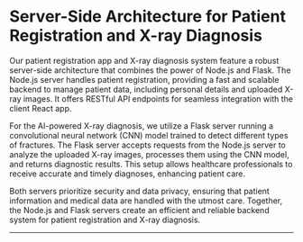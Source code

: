 # Server-Side Architecture for Patient Registration and X-ray Diagnosis

Our patient registration app and X-ray diagnosis system feature a robust server-side architecture that combines the power of Node.js and Flask. The Node.js server handles patient registration, providing a fast and scalable backend to manage patient data, including personal details and uploaded X-ray images. It offers RESTful API endpoints for seamless integration with the client React app.

For the AI-powered X-ray diagnosis, we utilize a Flask server running a convolutional neural network (CNN) model trained to detect different types of fractures. The Flask server accepts requests from the Node.js server to analyze the uploaded X-ray images, processes them using the CNN model, and returns diagnostic results. This setup allows healthcare professionals to receive accurate and timely diagnoses, enhancing patient care.

Both servers prioritize security and data privacy, ensuring that patient information and medical data are handled with the utmost care. Together, the Node.js and Flask servers create an efficient and reliable backend system for patient registration and X-ray diagnosis.

---
